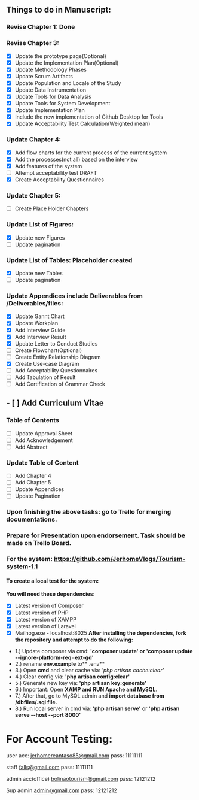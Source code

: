 ## Things to do in Manuscript:
### Revise Chapter 1: Done
### Revise Chapter 3:
- [x] Update the prototype page(Optional)
- [x] Update the Implementation Plan(Optional)
- [x] Update Methodology Phases
- [x] Update Scrum Artifacts
- [x] Update Population and Locale of the Study
- [x] Update Data Instrumentation
- [x] Update Tools for Data Analysis
- [x] Update Tools for System Development
- [x] Update Implementation Plan
- [x] Include the new implementation of Github Desktop for Tools
- [x] Update Acceptability Test Calculation(Weighted mean)
### Update Chapter 4:
- [x] Add flow charts for the current process of the current system
- [x] Add the processes(not all) based on the interview 
- [x] Add features of the system 
- [ ] Attempt acceptability test DRAFT
- [x] Create Acceptability Questionnaires
### Update Chapter 5:
- [ ] Create Place Holder Chapters
### Update List of Figures:
- [x] Update new Figures
- [ ] Update pagination
### Update List of Tables: Placeholder created
- [x] Update new Tables
- [ ] Update pagination
### Update Appendices include Deliverables from /Deliverables/files:
- [x] Update Gannt Chart
- [x] Update Workplan
- [x] Add Interview Guide
- [x] Add Interview Result
- [x] Update Letter to Conduct Studies
- [ ] Create Flowchart(Optional)
- [ ] Create Entity Relationship Diagram
- [x] Create Use-case Diagram
- [ ] Add Acceptability Questionnaires
- [ ] Add Tabulation of Result
- [ ] Add Certification of Grammar Check
## - [ ] Add Curriculum Vitae

### Table of Contents
- [ ] Update Approval Sheet
- [ ] Add Acknowledgement
- [ ] Add Abstract
### Update Table of Content
- [ ] Add Chapter 4
- [ ] Add Chapter 5
- [ ] Update Appendices
- [ ] Update Pagination

### Upon finishing the above tasks: go to Trello for merging documentations.

### Prepare for Presentation upon endorsement. Task should be made on Trello Board.
### For the system: https://github.com/JerhomeVlogs/Tourism-system-1.1
#### To create a local test for the system:
**You will need these dependencies:**
- [x] Latest version of Composer
- [x] Latest version of PHP
- [x] Latest version of XAMPP
- [x] Latest version of Laravel
- [x] Mailhog.exe - localhost:8025
**After installing the dependencies, fork the repository and attempt to do the following:**
- 1.) Update composer via cmd: **'composer update' or 'composer update --ignore-platform-req=ext-gd'**
- 2.) rename **env.example** to** .env**
- 3.) Open **cmd** and clear cache via: *'php artisan cache:clear'*
- 4.) Clear config via: **'php artisan config:clear'**
- 5.) Generate new key via: **'php artisan key:generate'**
- 6.) Important: Open **XAMP and RUN Apache and MySQL.**
- 7.) After that, go to MySQL admin and **import database from /dbfiles/.sql file.**
- 8.) Run local server in cmd via: **'php artisan serve'** or **'php artisan serve --host <current Ipv4 Address> --port 8000'**


# For Account Testing:
user acc:
jerhomereantaso85@gmail.com
pass: 11111111

staff
falls@gmail.com
pass:  11111111

admin acc(office)
bolinaotourism@gmail.com
pass: 12121212

Sup admin
admin@gmail.com
pass: 12121212

